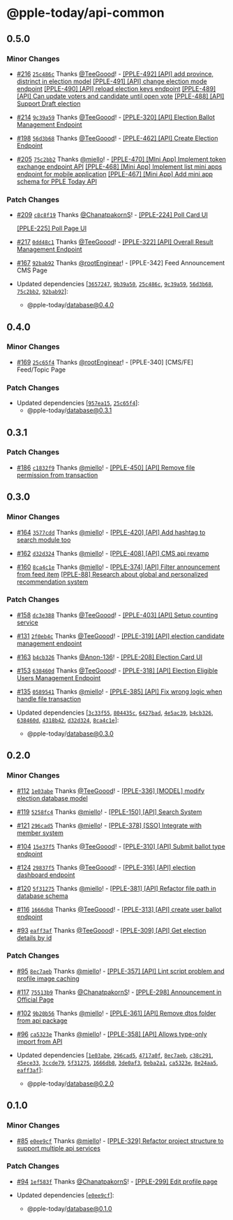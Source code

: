 # @pple-today/api-common

## 0.5.0

### Minor Changes

- [#216](https://github.com/PPLEThai/pple-today/pull/216) [`25c486c`](https://github.com/PPLEThai/pple-today/commit/25c486c8128f55fd2c1926412dc3575ffeb60023) Thanks [@TeeGoood](https://github.com/TeeGoood)! - [[PPLE-492] [API] add province, distrinct in election model](https://linear.app/snts/issue/PPLE-492/api-add-province-distrinct-in-election-model)
  [[PPLE-491] [API] change election mode endpoint](https://linear.app/snts/issue/PPLE-491/api-change-election-mode-endpoint)
  [[PPLE-490] [API] reload election keys endpoint](https://linear.app/snts/issue/PPLE-490/api-reload-election-keys-endpoint)
  [[PPLE-489] [API] Can update voters and candidate until open vote](https://linear.app/snts/issue/PPLE-489/api-can-update-voters-and-candidate-until-open-vote)
  [[PPLE-488] [API] Support Draft election](https://linear.app/snts/issue/PPLE-488/api-support-draft-election)

- [#214](https://github.com/PPLEThai/pple-today/pull/214) [`9c39a59`](https://github.com/PPLEThai/pple-today/commit/9c39a596a6da2a72bfa7d0301dcc9274b2528489) Thanks [@TeeGoood](https://github.com/TeeGoood)! - [[PPLE-320] [API] Election Ballot Management Endpoint](https://linear.app/snts/issue/PPLE-320/api-election-ballot-management-endpoint)

- [#198](https://github.com/PPLEThai/pple-today/pull/198) [`56d3b68`](https://github.com/PPLEThai/pple-today/commit/56d3b68dfa6a0cd732ad001c4ab6408fa18bd494) Thanks [@TeeGoood](https://github.com/TeeGoood)! - [[PPLE-462] [API] Create Election Endpoint](https://linear.app/snts/issue/PPLE-462/api-create-election-endpoint)

- [#205](https://github.com/PPLEThai/pple-today/pull/205) [`75c2bb2`](https://github.com/PPLEThai/pple-today/commit/75c2bb2ac5417c294b7a2d891afe004c40efe660) Thanks [@miello](https://github.com/miello)! - [[PPLE-470] [MIni App] Implement token exchange endpoint API](https://linear.app/snts/issue/PPLE-470/mini-app-implement-token-exchange-endpoint-api)
  [[PPLE-468] [Mini App] Implement list mini apps endpoint for mobile application](https://linear.app/snts/issue/PPLE-468/mini-app-implement-list-mini-apps-endpoint-for-mobile-application)
  [[PPLE-467] [Mini App] Add mini app schema for PPLE Today API](https://linear.app/snts/issue/PPLE-467/mini-app-add-mini-app-schema-for-pple-today-api)

### Patch Changes

- [#209](https://github.com/PPLEThai/pple-today/pull/209) [`c8c8f19`](https://github.com/PPLEThai/pple-today/commit/c8c8f192d2653f2d21a8dfb4e6ba8550143be5bd) Thanks [@ChanatpakornS](https://github.com/ChanatpakornS)! - [[PPLE-224] Poll Card UI](https://linear.app/snts/issue/PPLE-224/poll-card-ui)

  [[PPLE-225] Poll Page UI](https://linear.app/snts/issue/PPLE-225/poll-card-detail-page-ui)

- [#217](https://github.com/PPLEThai/pple-today/pull/217) [`0dd48c1`](https://github.com/PPLEThai/pple-today/commit/0dd48c1750ab905d6131085713b9d8db8149d5a8) Thanks [@TeeGoood](https://github.com/TeeGoood)! - [[PPLE-322] [API] Overall Result Management Endpoint](https://linear.app/snts/issue/PPLE-322/api-overall-result-management-endpoint)

- [#167](https://github.com/PPLEThai/pple-today/pull/167) [`92bab92`](https://github.com/PPLEThai/pple-today/commit/92bab92ad41fde1000e9248cfb4f34492f9f2c2d) Thanks [@rootEnginear](https://github.com/rootEnginear)! - [PPLE-342] Feed Announcement CMS Page

- Updated dependencies [[`3657247`](https://github.com/PPLEThai/pple-today/commit/36572473e5983e723e7cbeca8c7481e9975a7307), [`9b39a50`](https://github.com/PPLEThai/pple-today/commit/9b39a50267b12250e4a0e4a814fae7d4a79c78ee), [`25c486c`](https://github.com/PPLEThai/pple-today/commit/25c486c8128f55fd2c1926412dc3575ffeb60023), [`9c39a59`](https://github.com/PPLEThai/pple-today/commit/9c39a596a6da2a72bfa7d0301dcc9274b2528489), [`56d3b68`](https://github.com/PPLEThai/pple-today/commit/56d3b68dfa6a0cd732ad001c4ab6408fa18bd494), [`75c2bb2`](https://github.com/PPLEThai/pple-today/commit/75c2bb2ac5417c294b7a2d891afe004c40efe660), [`92bab92`](https://github.com/PPLEThai/pple-today/commit/92bab92ad41fde1000e9248cfb4f34492f9f2c2d)]:
  - @pple-today/database@0.4.0

## 0.4.0

### Minor Changes

- [#169](https://github.com/PPLEThai/pple-today/pull/169) [`25c65f4`](https://github.com/PPLEThai/pple-today/commit/25c65f4eb141504ec941a4e425164ded77fa5dbd) Thanks [@rootEnginear](https://github.com/rootEnginear)! - [PPLE-340] [CMS/FE] Feed/Topic Page

### Patch Changes

- Updated dependencies [[`957ea15`](https://github.com/PPLEThai/pple-today/commit/957ea158c1e21c0fdbe96499c2de38d690c00a7a), [`25c65f4`](https://github.com/PPLEThai/pple-today/commit/25c65f4eb141504ec941a4e425164ded77fa5dbd)]:
  - @pple-today/database@0.3.1

## 0.3.1

### Patch Changes

- [#186](https://github.com/PPLEThai/pple-today/pull/186) [`c1832f9`](https://github.com/PPLEThai/pple-today/commit/c1832f9bc9a97765c8771144f7111bed3f27d730) Thanks [@miello](https://github.com/miello)! - [[PPLE-450] [API] Remove file permission from transaction](https://linear.app/snts/issue/PPLE-450/api-remove-file-permission-from-transaction)

## 0.3.0

### Minor Changes

- [#164](https://github.com/PPLEThai/pple-today/pull/164) [`3577cdd`](https://github.com/PPLEThai/pple-today/commit/3577cdd4a12285e69e82b44a5f0269f645da70bf) Thanks [@miello](https://github.com/miello)! - [[PPLE-420] [API] Add hashtag to search module too](https://linear.app/snts/issue/PPLE-420/api-add-hashtag-to-search-module-too)

- [#162](https://github.com/PPLEThai/pple-today/pull/162) [`d32d324`](https://github.com/PPLEThai/pple-today/commit/d32d324e2592174922635bb6e67f5cca32f8eeff) Thanks [@miello](https://github.com/miello)! - [[PPLE-408] [API] CMS api revamp](https://linear.app/snts/issue/PPLE-408/api-cms-api-revamp)

- [#160](https://github.com/PPLEThai/pple-today/pull/160) [`8ca4c1e`](https://github.com/PPLEThai/pple-today/commit/8ca4c1eea46e1e7faf3c27dba0e49825f2fbabf6) Thanks [@miello](https://github.com/miello)! - [[PPLE-374] [API] Filter announcement from feed item](https://linear.app/snts/issue/PPLE-374/api-filter-announcement-from-feed-item)
  [[PPLE-88] Research about global and personalized recommendation system](https://linear.app/snts/issue/PPLE-88/research-about-global-and-personalized-recommendation-system)

### Patch Changes

- [#158](https://github.com/PPLEThai/pple-today/pull/158) [`dc3e388`](https://github.com/PPLEThai/pple-today/commit/dc3e388bbc439dceeadd6e042155ad198687047f) Thanks [@TeeGoood](https://github.com/TeeGoood)! - [[PPLE-403] [API] Setup counting service](https://linear.app/snts/issue/PPLE-403/api-setup-counting-service)

- [#131](https://github.com/PPLEThai/pple-today/pull/131) [`2f0eb4c`](https://github.com/PPLEThai/pple-today/commit/2f0eb4c64cf03b225bd9e088d08338d0e52a7d86) Thanks [@TeeGoood](https://github.com/TeeGoood)! - [[PPLE-319] [API] election candidate management endpoint](https://linear.app/snts/issue/PPLE-319/api-election-candidate-management-endpoint)

- [#163](https://github.com/PPLEThai/pple-today/pull/163) [`b4cb326`](https://github.com/PPLEThai/pple-today/commit/b4cb326c36c4a0d59f9c1ca146a83fbba486f505) Thanks [@Anon-136](https://github.com/Anon-136)! - [[PPLE-208] Election Card UI](https://linear.app/snts/issue/PPLE-208/election-card-ui)

- [#153](https://github.com/PPLEThai/pple-today/pull/153) [`638460d`](https://github.com/PPLEThai/pple-today/commit/638460dd1680ef218a2fe7af6721d60b360f2872) Thanks [@TeeGoood](https://github.com/TeeGoood)! - [[PPLE-318] [API] Election Eligible Users Management Endpoint](https://linear.app/snts/issue/PPLE-318/api-election-eligible-users-management-endpoint)

- [#135](https://github.com/PPLEThai/pple-today/pull/135) [`0589541`](https://github.com/PPLEThai/pple-today/commit/058954124c58938b8563d9976234c768eead75a7) Thanks [@miello](https://github.com/miello)! - [[PPLE-385] [API] Fix wrong logic when handle file transaction](https://linear.app/snts/issue/PPLE-385/api-fix-wrong-logic-when-handle-file-transaction)

- Updated dependencies [[`3c33f55`](https://github.com/PPLEThai/pple-today/commit/3c33f550aec0cd09d2d1c73b312c36ac8fa9b275), [`804435c`](https://github.com/PPLEThai/pple-today/commit/804435cafa4a5a521345ec766ec8d2f10ebb0a0e), [`6427bad`](https://github.com/PPLEThai/pple-today/commit/6427bade1f139634a8ed325ef75b497259370d85), [`4e5ac39`](https://github.com/PPLEThai/pple-today/commit/4e5ac39e21570bee8c91615e89113fce4fc31ea3), [`b4cb326`](https://github.com/PPLEThai/pple-today/commit/b4cb326c36c4a0d59f9c1ca146a83fbba486f505), [`638460d`](https://github.com/PPLEThai/pple-today/commit/638460dd1680ef218a2fe7af6721d60b360f2872), [`4318b42`](https://github.com/PPLEThai/pple-today/commit/4318b4215646deed626776800d9add6f13cc1a2e), [`d32d324`](https://github.com/PPLEThai/pple-today/commit/d32d324e2592174922635bb6e67f5cca32f8eeff), [`8ca4c1e`](https://github.com/PPLEThai/pple-today/commit/8ca4c1eea46e1e7faf3c27dba0e49825f2fbabf6)]:
  - @pple-today/database@0.3.0

## 0.2.0

### Minor Changes

- [#112](https://github.com/PPLEThai/pple-today/pull/112) [`1e03abe`](https://github.com/PPLEThai/pple-today/commit/1e03abef4e52e1fb4304eecfc72590bc4d34a730) Thanks [@TeeGoood](https://github.com/TeeGoood)! - [[PPLE-336] [MODEL] modify election database model](https://linear.app/snts/issue/PPLE-366/model-modify-election-database-model)

- [#119](https://github.com/PPLEThai/pple-today/pull/119) [`5258fc4`](https://github.com/PPLEThai/pple-today/commit/5258fc479a79a5b35a970361d541d4ad8f385554) Thanks [@miello](https://github.com/miello)! - [[PPLE-150] [API] Search System](https://linear.app/snts/issue/PPLE-150/api-search-system)

- [#121](https://github.com/PPLEThai/pple-today/pull/121) [`296cad5`](https://github.com/PPLEThai/pple-today/commit/296cad573b886e0f549d7578faa2869c4a25e813) Thanks [@miello](https://github.com/miello)! - [[PPLE-378] [SSO] Integrate with member system](https://linear.app/snts/issue/PPLE-378/sso-integrate-with-member-system)

- [#104](https://github.com/PPLEThai/pple-today/pull/104) [`15e37f5`](https://github.com/PPLEThai/pple-today/commit/15e37f528e06db7d5260afbc2079da5efe9f6644) Thanks [@TeeGoood](https://github.com/TeeGoood)! - [[PPLE-310] [API] Submit ballot type endpoint](https://linear.app/snts/issue/PPLE-310/api-submit-ballot-type-endpoint)

- [#124](https://github.com/PPLEThai/pple-today/pull/124) [`29837f5`](https://github.com/PPLEThai/pple-today/commit/29837f51e11f4eeec823c0726d7c3ca52bdb9836) Thanks [@TeeGoood](https://github.com/TeeGoood)! - [[PPLE-316] [API] election dashboard endpoint](https://linear.app/snts/issue/PPLE-316/api-election-dashboard-endpoint)

- [#120](https://github.com/PPLEThai/pple-today/pull/120) [`5f31275`](https://github.com/PPLEThai/pple-today/commit/5f31275304155f323a931565087472432c559851) Thanks [@miello](https://github.com/miello)! - [[PPLE-381] [API] Refactor file path in database schema](https://linear.app/snts/issue/PPLE-381/api-refactor-file-path-in-database-schema)

- [#116](https://github.com/PPLEThai/pple-today/pull/116) [`1666db8`](https://github.com/PPLEThai/pple-today/commit/1666db80569ca89386225fff58b1b4b3c6665516) Thanks [@TeeGoood](https://github.com/TeeGoood)! - [[PPLE-313] [API] create user ballot endpoint](https://linear.app/snts/issue/PPLE-313/api-create-user-ballot-endpoint)

- [#93](https://github.com/PPLEThai/pple-today/pull/93) [`eaff3af`](https://github.com/PPLEThai/pple-today/commit/eaff3af09e08670b7d04af60f365c673cfecc1e2) Thanks [@TeeGoood](https://github.com/TeeGoood)! - [[PPLE-309] [API] Get election details by id](https://linear.app/snts/issue/PPLE-309/api-get-election-details-by-id)

### Patch Changes

- [#95](https://github.com/PPLEThai/pple-today/pull/95) [`8ec7aeb`](https://github.com/PPLEThai/pple-today/commit/8ec7aeb678d9db9b56c15d28ec7330b59bba53a3) Thanks [@miello](https://github.com/miello)! - [[PPLE-357] [API] Lint script problem and profile image caching](https://linear.app/snts/issue/PPLE-357/api-lint-script-problem-and-profile-image-caching)

- [#117](https://github.com/PPLEThai/pple-today/pull/117) [`75513b9`](https://github.com/PPLEThai/pple-today/commit/75513b9c49f8c37b4b469894b873c2a3201d2d8d) Thanks [@ChanatpakornS](https://github.com/ChanatpakornS)! - [[PPLE-298] Announcement in Official Page](https://linear.app/snts/issue/PPLE-298/announcement-in-official-page)

- [#102](https://github.com/PPLEThai/pple-today/pull/102) [`9b20b56`](https://github.com/PPLEThai/pple-today/commit/9b20b561489992cdfd5dd3d7b8c213ea3b2ac352) Thanks [@miello](https://github.com/miello)! - [[PPLE-361] [API] Remove dtos folder from api package](https://linear.app/snts/issue/PPLE-361/api-remove-dtos-folder-from-api-package)

- [#96](https://github.com/PPLEThai/pple-today/pull/96) [`ca5323e`](https://github.com/PPLEThai/pple-today/commit/ca5323e773cf34cebb357972cd25a479f1c960a3) Thanks [@miello](https://github.com/miello)! - [[PPLE-358] [API] Allows type-only import from API](https://linear.app/snts/issue/PPLE-358/api-allows-type-only-import-from-api)

- Updated dependencies [[`1e03abe`](https://github.com/PPLEThai/pple-today/commit/1e03abef4e52e1fb4304eecfc72590bc4d34a730), [`296cad5`](https://github.com/PPLEThai/pple-today/commit/296cad573b886e0f549d7578faa2869c4a25e813), [`4717a0f`](https://github.com/PPLEThai/pple-today/commit/4717a0f2f34b63bd8d895ae6e62dbe80160662ce), [`8ec7aeb`](https://github.com/PPLEThai/pple-today/commit/8ec7aeb678d9db9b56c15d28ec7330b59bba53a3), [`c38c291`](https://github.com/PPLEThai/pple-today/commit/c38c2913bb86d6cc0ae1708a80e71419da076766), [`45ece33`](https://github.com/PPLEThai/pple-today/commit/45ece33f9993e07d47cd518d698586b46c74b8a9), [`3ccde79`](https://github.com/PPLEThai/pple-today/commit/3ccde79f9a7503c1ce17e1b051c28b944869c6d9), [`5f31275`](https://github.com/PPLEThai/pple-today/commit/5f31275304155f323a931565087472432c559851), [`1666db8`](https://github.com/PPLEThai/pple-today/commit/1666db80569ca89386225fff58b1b4b3c6665516), [`3de0af3`](https://github.com/PPLEThai/pple-today/commit/3de0af32df304cdd59f74ed3d762a0327f2658fc), [`0eba2a1`](https://github.com/PPLEThai/pple-today/commit/0eba2a10fb4c7e8677490cf8c11f7963a0a8f44c), [`ca5323e`](https://github.com/PPLEThai/pple-today/commit/ca5323e773cf34cebb357972cd25a479f1c960a3), [`8e24aa5`](https://github.com/PPLEThai/pple-today/commit/8e24aa55f9649be42a450cca60af3370113d4b65), [`eaff3af`](https://github.com/PPLEThai/pple-today/commit/eaff3af09e08670b7d04af60f365c673cfecc1e2)]:
  - @pple-today/database@0.2.0

## 0.1.0

### Minor Changes

- [#85](https://github.com/PPLEThai/pple-today/pull/85) [`e0ee9cf`](https://github.com/PPLEThai/pple-today/commit/e0ee9cf9deb103059b6b6dc95d7d355a78247df3) Thanks [@miello](https://github.com/miello)! - [[PPLE-329] Refactor project structure to support multiple api services](https://linear.app/snts/issue/PPLE-329/refactor-project-structure-to-support-multiple-api-services)

### Patch Changes

- [#94](https://github.com/PPLEThai/pple-today/pull/94) [`1ef583f`](https://github.com/PPLEThai/pple-today/commit/1ef583f01f5c27c1a043f0f01534ade6bae56a27) Thanks [@ChanatpakornS](https://github.com/ChanatpakornS)! - [[PPLE-299] Edit profile page](https://linear.app/snts/issue/PPLE-299/edit-profile-page)

- Updated dependencies [[`e0ee9cf`](https://github.com/PPLEThai/pple-today/commit/e0ee9cf9deb103059b6b6dc95d7d355a78247df3)]:
  - @pple-today/database@0.1.0
